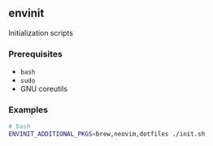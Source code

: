 
## envinit

Initialization scripts

### Prerequisites

- `bash`
- `sudo`
- GNU coreutils

### Examples

```bash
# bash
ENVINIT_ADDITIONAL_PKGS=brew,neovim,dotfiles ./init.sh
```
